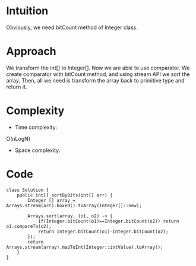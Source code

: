 # Intuition
<!-- Describe your first thoughts on how to solve this problem. -->
Obviously, we need bitCount method of Integer class.
# Approach
<!-- Describe your approach to solving the problem. -->
We transform the int[] to Integer[]. Now we are able to use comparator. We create comparator with bitCount method, and using stream API we sort the array. Then, all we need is transform the array back to primitive type and return it.
# Complexity
- Time complexity:
<!-- Add your time complexity here, e.g. $$O(n)$$ -->
O(nLogN)
- Space complexity:
<!-- Add your space complexity here, e.g. $$O(n)$$ -->

# Code
```
class Solution {
    public int[] sortByBits(int[] arr) {
        Integer [] array = Arrays.stream(arr).boxed().toArray(Integer[]::new);
        
        Arrays.sort(array, (o1, o2) -> {
            if(Integer.bitCount(o1)==Integer.bitCount(o2)) return o1.compareTo(o2);
            return Integer.bitCount(o1)-Integer.bitCount(o2);
        });
        return Arrays.stream(array).mapToInt(Integer::intValue).toArray();
    }
}
```